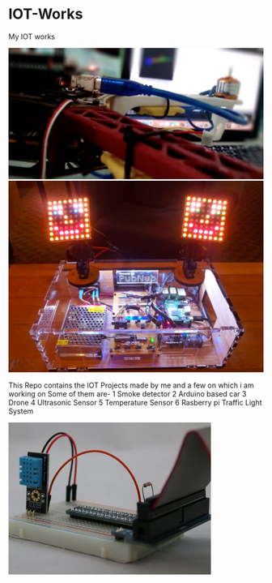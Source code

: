 # IOT-Works
My IOT works

![Image1](https://github.com/Ishaan28malik/IOT-Works/blob/master/demo.jpg)
![Image2](https://github.com/Ishaan28malik/IOT-Works/blob/master/iot.jpg)

This Repo contains the IOT Projects made by me and a few on which i am working on </n>
Some of them are-
1 Smoke detector 
2 Arduino based car
3 Drone 
4 Ultrasonic Sensor
5 Temperature Sensor
6 Rasberry pi Traffic Light System 

![Image3](https://github.com/Ishaan28malik/IOT-Works/blob/master/iot2.jpg)
